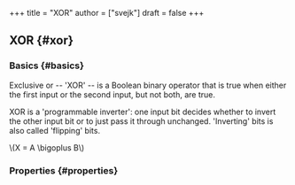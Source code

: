 +++
title = "XOR"
author = ["svejk"]
draft = false
+++

## XOR {#xor}


### Basics {#basics}

Exclusive or -- 'XOR' -- is a Boolean binary operator that is true when either the first input or the second input, but not both, are true.

XOR is a 'programmable inverter': one input bit decides whether to invert the other input bit or to just pass it through unchanged. 'Inverting' bits is also called 'flipping' bits.

\\(X = A \bigoplus B\\)


### Properties {#properties}